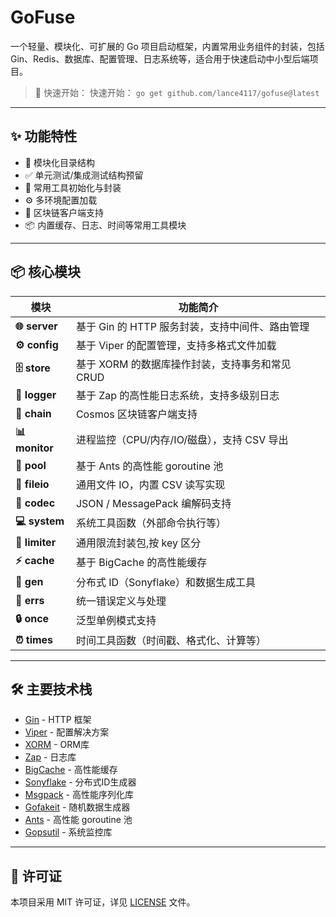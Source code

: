 # GoFuse

一个轻量、模块化、可扩展的 Go 项目启动框架，内置常用业务组件的封装，包括 Gin、Redis、数据库、配置管理、日志系统等，适合用于快速启动中小型后端项目。

> 🚀 快速开始： 快速开始： `go get github.com/lance4117/gofuse@latest`

---

## ✨ 功能特性

- 📜 模块化目录结构
- ✅ 单元测试/集成测试结构预留
- 🧱 常用工具初始化与封装
- ⚙️ 多环境配置加载
- 🔗 区块链客户端支持
- 📦 内置缓存、日志、时间等常用工具模块

---

## 📦 核心模块

| 模块             | 功能简介                          |
|----------------|-------------------------------|
| **🌐 server**  | 基于 Gin 的 HTTP 服务封装，支持中间件、路由管理 |
| **⚙️ config**  | 基于 Viper 的配置管理，支持多格式文件加载      |
| **🗄️ store**  | 基于 XORM 的数据库操作封装，支持事务和常见 CRUD |
| **📝 logger**  | 基于 Zap 的高性能日志系统，支持多级别日志       |
| **🔗 chain**   | Cosmos 区块链客户端支持               |
| **📊 monitor** | 进程监控（CPU/内存/IO/磁盘），支持 CSV 导出  |
| **🧵 pool**    | 基于 Ants 的高性能 goroutine 池      |
| **📂 fileio**  | 通用文件 IO，内置 CSV 读写实现           |
| **🔄 codec**   | JSON / MessagePack 编解码支持      |
| **💻 system**  | 系统工具函数（外部命令执行等）               |
| **🎫 limiter** | 通用限流封装包,按 key 区分              |
| **⚡ cache**    | 基于 BigCache 的高性能缓存            |
| **🔑 gen**     | 分布式 ID（Sonyflake）和数据生成工具      |
| **🚨 errs**    | 统一错误定义与处理                     |
| **🔒 once**    | 泛型单例模式支持                      |
| **⏰ times**    | 时间工具函数（时间戳、格式化、计算等）           |

---

## 🛠️ 主要技术栈

- [Gin](https://github.com/gin-gonic/gin) - HTTP 框架
- [Viper](https://github.com/spf13/viper) - 配置解决方案
- [XORM](https://gitea.com/xorm/xorm) - ORM库
- [Zap](https://github.com/uber-go/zap) - 日志库
- [BigCache](https://github.com/allegro/bigcache) - 高性能缓存
- [Sonyflake](https://github.com/sony/sonyflake) - 分布式ID生成器
- [Msgpack](https://github.com/vmihailenco/msgpack) - 高性能序列化库
- [Gofakeit](https://github.com/brianvoe/gofakeit) - 随机数据生成器
- [Ants](https://github.com/panjf2000/ants) - 高性能 goroutine 池
- [Gopsutil](https://github.com/shirou/gopsutil) - 系统监控库

---

## 📄 许可证

本项目采用 MIT 许可证，详见 [LICENSE](LICENSE) 文件。
